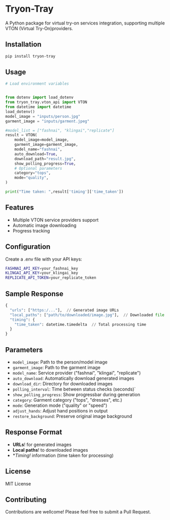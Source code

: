 # Tryon-Tray

A Python package for virtual try-on services integration, supporting multiple VTON (Virtual Try-On)providers.


## Installation

```sh
pip install tryon-tray
```

## Usage

```python
# Load environment variables


from dotenv import load_dotenv
from tryon_tray.vton_api import VTON
from datetime import datetime
load_dotenv()
model_image = "inputs/person.jpg"
garment_image = "inputs/garment.jpeg"

#model_list = ["fashnai", "klingai","replicate"] 
result = VTON(
    model_image=model_image,
    garment_image=garment_image,
    model_name="fashnai", 
    auto_download=True,
    download_path="result.jpg",
    show_polling_progress=True,
    # Optional parameters
    category="tops",
    mode="quality",
)

print("Time taken: ",result['timing']['time_taken'])

```

## Features

- Multiple VTON service providers support  
- Automatic image downloading   
- Progress tracking 

## Configuration

Create a .env file with your API keys:

```sh
FASHNAI_API_KEY=your_fashnai_key
KLINGAI_API_KEY=your_klingai_key
REPLICATE_API_TOKEN=your_replicate_token
```

## Sample Response


```python
{
  "urls": ["https:/..."],  // Generated image URLs
  "local_paths": ["path/to/downloaded/image.jpg"],  // Downloaded file paths
  "timing": {
    "time_taken": datetime.timedelta  // Total processing time
  }
}
```

## Parameters

- `model_image`: Path to the person/model image  
- `garment_image`: Path to the garment image  
- `model_name`: Service provider ("fashnai", "klingai", "replicate") 
- `auto_download`: Automatically download generated images  
- `download_dir`: Directory for downloaded images  
- `polling_interval`: Time between status checks (seconds)`
- `show_polling_progress`: Show progressbar during generation   
- `category`: Garment category ("tops", "dresses", etc.)  
- `mode`: Generation mode ("quality" or "speed")  
- `adjust_hands`: Adjust hand positions in output  
- `restore_background`: Preserve original image background 


## Response Format

- **URLs**! for generated images  
- **Local paths**! to downloaded images  
- **Timing!* information (time taken for processing)



## License

MIT License

## Contributing

Contributions are wellcome! Please feel free to submit a Pull Request.
